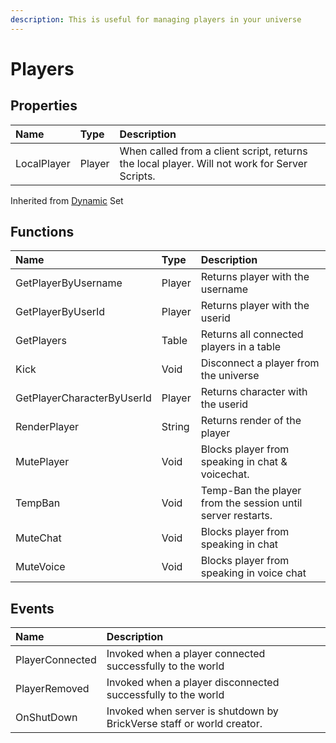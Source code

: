 ```yaml
---
description: This is useful for managing players in your universe
---
```


# Players

## Properties

| Name | Type | Description |
| :--- | :--- | :--- |
| LocalPlayer | Player | When called from a client script, returns the local player. Will not work for Server Scripts. |

Inherited from [Dynamic](https://docs.brickverse.co/bricklua-lua-references-manual/dymanic) Set

## Functions

| Name | Type | Description |
| :--- | :--- | :--- |
| GetPlayerByUsername | Player | Returns player with the username |
| GetPlayerByUserId | Player | Returns player with the userid |
| GetPlayers | Table | Returns all connected players in a table |
| Kick | Void | Disconnect a player from the universe |
| GetPlayerCharacterByUserId | Player | Returns character with the userid |
| RenderPlayer | String | Returns render of the player |
| MutePlayer | Void | Blocks player from speaking in chat & voicechat. |
| TempBan | Void | Temp-Ban the player from the session until server restarts. |
| MuteChat | Void | Blocks player from speaking in chat |
| MuteVoice | Void | Blocks player from speaking in voice chat |

## Events

| Name | Description |
| :--- | :--- |
| PlayerConnected | Invoked when a player connected successfully to the world |
| PlayerRemoved | Invoked when a player disconnected successfully to the world |
| OnShutDown | Invoked when server is shutdown by BrickVerse staff or world creator. |



